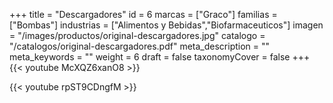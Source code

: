 +++
title = "Descargadores"
id = 6
marcas = ["Graco"]
familias = ["Bombas"]
industrias = ["Alimentos y Bebidas","Biofarmaceuticos"]
imagen = "/images/productos/original-descargadores.jpg"
catalogo = "/catalogos/original-descargadores.pdf"
meta_description = ""
meta_keywords = ""
weight = 6
draft = false
taxonomyCover = false
+++
{{< youtube McXQZ6xanO8 >}}

{{< youtube rpST9CDngfM >}}